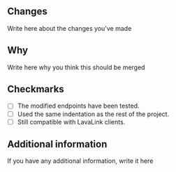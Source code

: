 ## Changes

Write here about the changes you've made

## Why 

Write here why you think this should be merged

## Checkmarks

- [ ] The modified endpoints have been tested.
- [ ] Used the same indentation as the rest of the project.
- [ ] Still compatible with LavaLink clients.

## Additional information

If you have any additional information, write it here
